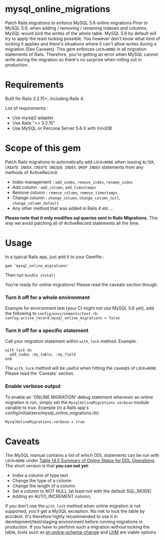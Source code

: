 mysql_online_migrations
=======================

Patch Rails migrations to enforce MySQL 5.6 online migrations
Prior to MySQL 5.6, when adding / removing / renaming indexes and columns, MySQL would lock the writes of the whole table.
MySQL 5.6 by default will try to apply the least locking possible. You however don't know what kind of locking it applies and there's situations where it can't allow writes during a migration (See Caveats).
This gem enforces `LOCK=NONE` in all migration statements of Rails. Therefore, you're getting an error when MySQL cannot write during the migration so there's no surprise when rolling out in production.


Requirements
=======================
Built for Rails 3.2.15+, including Rails 4.

List of requirements :

- Use mysql2 adapter
- Use Rails ">= 3.2.15"
- Use MySQL or Percona Server 5.6.X with InnoDB

Scope of this gem
=======================

Patch Rails migrations to automatically add `LOCK=NONE` when issuing `ALTER`, `CREATE INDEX`, `CREATE UNIQUE INDEX`. `DROP INDEX` statements from any methods of ActiveRecord:

- Index management : `add_index`, `remove_index`, `rename_index`
- Add column : `add_column`, `add_timestamps`
- Remove column : `remove_column`, `remove_timestamps`
- Change column : `change_column`, `change_column_null`, `change_column_default`
- Any other method that was added in Rails 4 etc ...

__Please note that it only modifies sql queries sent in Rails Migrations.__
This way we avoid patching all of ActiveRecord statements all the time.

Usage
=======================
In a typical Rails app, just add it to your Gemfile :

`gem 'mysql_online_migrations'`

Then run `bundle install`

You're ready for online migrations! Please read the caveats section though.

### Turn it off for a whole environment
Example for environment test (your CI might not use MySQL 5.6 yet), add the following to `config/environments/test.rb`:
`config.active_record.mysql_online_migrations = false`

### Turn it off for a specific statement
Call your migration statement within `with_lock` method. Example :

`````
with_lock do
  add_index :my_table, :my_field
end
`````

The `with_lock` method will be useful when hitting the caveats of `LOCK=NONE`. Please read the 'Caveats' section.

### Enable verbose output
To enable an 'ONLINE MIGRATION' debug statement whenever an online migration is
run, simply set the `MysqlOnlineMigrations.verbose` module variable to true.
Example (in a Rails app's config/initializers/mysql_online_migrations.rb):
````
MysqlOnlineMigrations.verbose = true
````

Caveats
=======================

The MySQL manual contains a list of which DDL statements can be run with `LOCK=NONE` under [Table 14.5 Summary of Online Status for DDL Operations](http://dev.mysql.com/doc/refman/5.6/en/innodb-create-index-overview.html).  The short version is that __you can not yet__:

- Index a column of type text
- Change the type of a column
- Change the length of a column
- Set a column to NOT NULL (at least not with the default SQL_MODE)
- Adding an AUTO_INCREMENT column,

If you don't use the `with_lock` method when online migration is not supported, you'll get a MySQL exception. No risk to lock the table by accident.
It's therefore highly recommended to use it in development/test/staging environment before running migrations in production.
If you have to perform such a migration without locking the table, tools such as [pt-online-schema-change](http://www.percona.com/doc/percona-toolkit/2.1/pt-online-schema-change.html) and [LHM](https://github.com/soundcloud/lhm) are viable options
